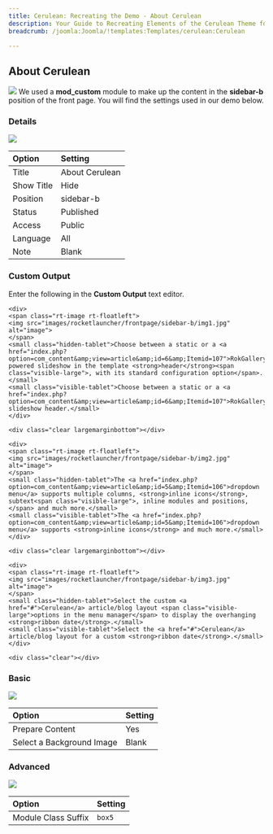 ```yaml
---
title: Cerulean: Recreating the Demo - About Cerulean
description: Your Guide to Recreating Elements of the Cerulean Theme for Joomla
breadcrumb: /joomla:Joomla/!templates:Templates/cerulean:Cerulean

---
```


About Cerulean
-----
![][demo]
We used a **mod_custom** module to make up the content in the **sidebar-b** position of the front page. You will find the settings used in our demo below.

### Details
![][demo2]

| Option            | Setting            |  
| :---------------- | :----------------- |  
| Title             | About Cerulean     |  
| Show Title        | Hide               |  
| Position          | sidebar-b          |  
| Status            | Published          |  
| Access            | Public             |  
| Language          | All                |  
| Note              | Blank              |

### Custom Output
Enter the following in the **Custom Output** text editor.

~~~
<div>
<span class="rt-image rt-floatleft">
<img src="images/rocketlauncher/frontpage/sidebar-b/img1.jpg" alt="image">
</span>
<small class="hidden-tablet">Choose between a static or a <a href="index.php?option=com_content&amp;view=article&amp;id=6&amp;Itemid=107">RokGallery</a> powered slideshow in the template <strong>header</strong><span class="visible-large">, with its standard configuration option</span>.</small>
<small class="visible-tablet">Choose between a static or a <a href="index.php?option=com_content&amp;view=article&amp;id=6&amp;Itemid=107">RokGallery</a> slideshow header.</small>
</div>

<div class="clear largemarginbottom"></div>

<div>
<span class="rt-image rt-floatleft">
<img src="images/rocketlauncher/frontpage/sidebar-b/img2.jpg" alt="image">
</span>
<small class="hidden-tablet">The <a href="index.php?option=com_content&amp;view=article&amp;id=5&amp;Itemid=106">dropdown menu</a> supports multiple columns, <strong>inline icons</strong>, subtext<span class="visible-large">, inline modules and positions,</span> and much more.</small>
<small class="visible-tablet">The <a href="index.php?option=com_content&amp;view=article&amp;id=5&amp;Itemid=106">dropdown menu</a> supports <strong>inline icons</strong> and much more.</small>
</div>

<div class="clear largemarginbottom"></div>

<div>
<span class="rt-image rt-floatleft">
<img src="images/rocketlauncher/frontpage/sidebar-b/img3.jpg" alt="image">
</span>
<small class="hidden-tablet">Select the custom <a href="#">Cerulean</a> article/blog layout <span class="visible-large">options in the menu manager</span> to display the overhanging <strong>ribbon date</strong>.</small>
<small class="visible-tablet">Select the <a href="#">Cerulean</a> article/blog layout for a custom <strong>ribbon date</strong>.</small>
</div>

<div class="clear"></div>
~~~

### Basic
![][demo3]

| Option                    | Setting |  
| :------------------------ | :------ |  
| Prepare Content           | Yes     |  
| Select a Background Image | Blank   |

### Advanced
![][demo4]

| Option              | Setting |  
| :------------------ | :------ |  
| Module Class Suffix | `box5`  |  

[demo]: assets/demo_3.jpeg
[demo2]: assets/about_1.jpeg
[demo3]: assets/about_2.jpeg
[demo4]: assets/about_3.jpeg
